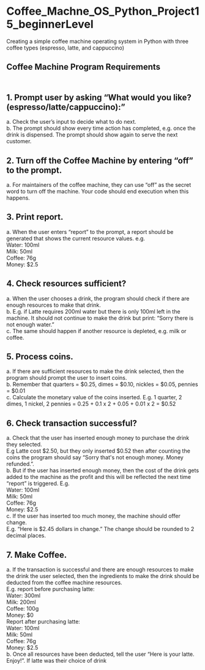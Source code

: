 # Coffee_Machne_OS_Python_Project15_beginnerLevel
Creating a simple coffee machine operating system in Python with three coffee types (espresso, latte, and cappuccino)

## Coffee Machine Program Requirements<br>
## <br>1. Prompt user by asking “What would you like? (espresso/latte/cappuccino):”<br>
a. Check the user’s input to decide what to do next.<br>
b. The prompt should show every time action has completed, e.g. once the drink is
dispensed. The prompt should show again to serve the next customer.<br>
## 2. Turn off the Coffee Machine by entering “off” to the prompt.<br>
a. For maintainers of the coffee machine, they can use “off” as the secret word to turn off
the machine. Your code should end execution when this happens.<br>
## 3. Print report.<br>
a. When the user enters “report” to the prompt, a report should be generated that shows
the current resource values. e.g.<br>
Water: 100ml<br>
Milk: 50ml<br>
Coffee: 76g<br>
Money: $2.5<br>
## 4. Check resources sufficient?<br>
a. When the user chooses a drink, the program should check if there are enough
resources to make that drink.<br>
b. E.g. if Latte requires 200ml water but there is only 100ml left in the machine. It should
not continue to make the drink but print: “Sorry there is not enough water.”<br>
c. The same should happen if another resource is depleted, e.g. milk or coffee.<br>
## 5. Process coins.<br>
a. If there are sufficient resources to make the drink selected, then the program should
prompt the user to insert coins.<br>
b. Remember that quarters = $0.25, dimes = $0.10, nickles = $0.05, pennies = $0.01<br>
c. Calculate the monetary value of the coins inserted. E.g. 1 quarter, 2 dimes, 1 nickel, 2
pennies = 0.25 + 0.1 x 2 + 0.05 + 0.01 x 2 = $0.52<br>
## 6. Check transaction successful?<br>
a. Check that the user has inserted enough money to purchase the drink they selected.<br>
E.g Latte cost $2.50, but they only inserted $0.52 then after counting the coins the
program should say “Sorry that's not enough money. Money refunded.”.<br>
b. But if the user has inserted enough money, then the cost of the drink gets added to the
machine as the profit and this will be reflected the next time “report” is triggered. E.g.<br>
Water: 100ml<br>
Milk: 50ml<br>
Coffee: 76g<br>
Money: $2.5<br>
c. If the user has inserted too much money, the machine should offer change.<br>
E.g. “Here is $2.45 dollars in change.” The change should be rounded to 2 decimal
places.<br>
## 7. Make Coffee.<br>
a. If the transaction is successful and there are enough resources to make the drink the
user selected, then the ingredients to make the drink should be deducted from the
coffee machine resources.<br>
E.g. report before purchasing latte:<br>
Water: 300ml<br>
Milk: 200ml<br>
Coffee: 100g<br>
Money: $0<br>
Report after purchasing latte:<br>
Water: 100ml<br>
Milk: 50ml<br>
Coffee: 76g<br>
Money: $2.5<br>
b. Once all resources have been deducted, tell the user “Here is your latte. Enjoy!”. If
latte was their choice of drink<br>
